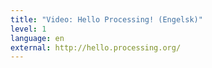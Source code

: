 ```yaml
---
title: "Video: Hello Processing! (Engelsk)"
level: 1
language: en
external: http://hello.processing.org/
---
```

